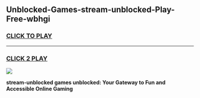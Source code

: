 
## Unblocked-Games-stream-unblocked-Play-Free-wbhgi
<h3>
<a href="https://premium76.site?title=stream-unblocked&ref=10A">CLICK TO PLAY</a></h3>
<hr>

<h3>
<a href="https://premium76.site?title=stream-unblocked&ref=10A">CLICK 2 PLAY</a>
  
</h3>

<a href="https://premium76.site?title=stream-unblocked&ref=10A"><img src="https://clearcache.store/games.png"></a>


**stream-unblocked games unblocked: Your Gateway to Fun and Accessible Online Gaming**
